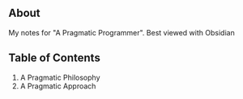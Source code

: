 ## About
My notes for "A Pragmatic Programmer". Best viewed with Obsidian


## Table of Contents
1. A Pragmatic Philosophy
2. A Pragmatic Approach
